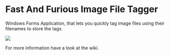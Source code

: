 # Fast And Furious Image File Tagger
Windows Forms Application, that lets you quickly tag image files using their filenames to store the tags.

<img src="http://dasparadoxon.de/fastAndFuriousFileTagger_Screenshot_290319_1.jpg">

For more information have a look at the wiki.


